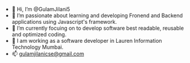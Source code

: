 - 👋 Hi, I’m @GulamJilani5
- 👀 I’m passionate about learning and developing Fronend and Backend applications using Javascript's framework.
- 🌱 I’m currently focuing on to develop software best readable, reusable and optimized coding.
- 💞️ I am working as a software developer in Lauren Information Technology Mumbai.
- 📫 gulamjilanicse@gmail.com

<!---
GulamJilani5/GulamJilani5 is a ✨ special ✨ repository because its `README.md` (this file) appears on your GitHub profile.
You can click the Preview link to take a look at your changes.
--->
